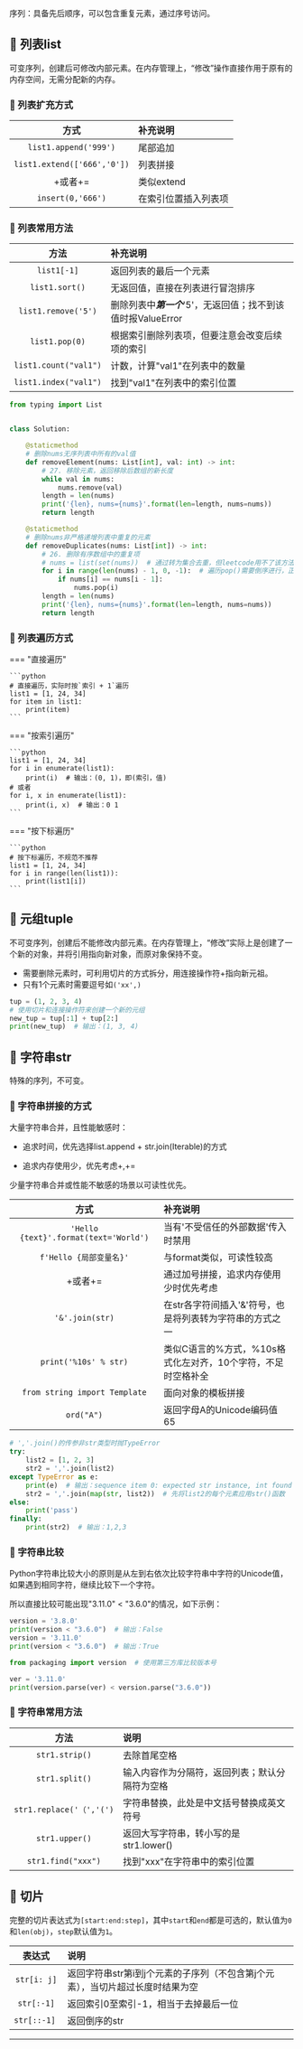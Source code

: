 序列：具备先后顺序，可以包含重复元素，通过序号访问。

## 📌 列表list

可变序列，创建后可修改内部元素。在内存管理上，“修改”操作直接作用于原有的内存空间，无需分配新的内存。

### 🚁 列表扩充方式

|             方式              | 补充说明       |
|:---------------------------:|:-----------|
|    `list1.append('999')`    | 尾部追加       |
| `list1.extend(['666','0'])` | 列表拼接       |
|            +或者+=            | 类似extend   |
|      `insert(0,'666')`      | 在索引位置插入列表项 |

### 🚁 列表常用方法

|          方法           | 补充说明                                     |
|:---------------------:|:-----------------------------------------|
|      `list1[-1]`      | 返回列表的最后一个元素                              |
|    `list1.sort()`     | 无返回值，直接在列表进行冒泡排序                         |
|  `list1.remove('5')`  | 删除列表中***第一个***'5'，无返回值；找不到该值时报ValueError |
|    `list1.pop(0)`     | 根据索引删除列表项，但要注意会改变后续项的索引                  |
| `list1.count("val1")` | 计数，计算"val1"在列表中的数量                       |                               |
| `list1.index("val1")` | 找到"val1"在列表中的索引位置                        |                               |

```python
from typing import List


class Solution:

    @staticmethod
    # 删除nums无序列表中所有的val值
    def removeElement(nums: List[int], val: int) -> int:
        # 27. 移除元素，返回移除后数组的新长度
        while val in nums:
            nums.remove(val)
        length = len(nums)
        print('{len}, nums={nums}'.format(len=length, nums=nums))
        return length

    @staticmethod
    # 删除nums非严格递增列表中重复的元素
    def removeDuplicates(nums: List[int]) -> int:
        # 26. 删除有序数组中的重复项
        # nums = list(set(nums))  # 通过转为集合去重，但leetcode用不了该方法
        for i in range(len(nums) - 1, 0, -1):  # 遍历pop()需要倒序进行，正序pop()会改变原索引
            if nums[i] == nums[i - 1]:
                nums.pop(i)
        length = len(nums)
        print('{len}, nums={nums}'.format(len=length, nums=nums))
        return length

```

### 🚁 列表遍历方式

=== "直接遍历"

    ```python
    # 直接遍历，实际时按`索引 + 1`遍历
    list1 = [1, 24, 34]
    for item in list1:
        print(item)
    ```

=== "按索引遍历"

    ```python
    list1 = [1, 24, 34]
    for i in enumerate(list1):
        print(i)  # 输出：(0, 1)，即(索引，值)
    # 或者
    for i, x in enumerate(list1):
        print(i, x)  # 输出：0 1
    ```

=== "按下标遍历"

    ```python
    # 按下标遍历，不规范不推荐
    list1 = [1, 24, 34]
    for i in range(len(list1)):
        print(list1[i])
    ```

## 📌 元组tuple

不可变序列，创建后不能修改内部元素。在内存管理上，“修改”实际上是创建了一个新的对象，并将引用指向新对象，而原对象保持不变。

* 需要删除元素时，可利用切片的方式拆分，用连接操作符+指向新元祖。
* 只有1个元素时需要逗号如`('xx',)`

```python
tup = (1, 2, 3, 4)
# 使用切片和连接操作符来创建一个新的元组
new_tup = tup[:1] + tup[2:]
print(new_tup)  # 输出：(1, 3, 4)

```

## 📌 字符串str

特殊的序列，不可变。

### 🚁 字符串拼接的方式

大量字符串合并，且性能敏感时：

- 追求时间，优先选择list.append + str.join(Iterable)的方式

- 追求内存使用少，优先考虑+,+=

少量字符串合并或性能不敏感的场景以可读性优先。

|                  方式                   | 补充说明                               |
|:-------------------------------------:|:-----------------------------------|
| `'Hello {text}'.format(text='World')` | 当有'不受信任的外部数据'传入时禁用                 |
|          `f'Hello {局部变量名}'`           | 与format类似，可读性较高                    |
|                 +或者+=                 | 通过加号拼接，追求内存使用少时优先考虑                |
|            `'&'.join(str)`            | 在str各字符间插入'&'符号，也是将列表转为字符串的方式之一    |
|         `print('%10s' % str)`         | 类似C语言的%方式，%10s格式化左对齐，10个字符，不足时空格补全 |
|     `from string import Template`     | 面向对象的模板拼接                          |
|              `ord("A")`               | 返回字母A的Unicode编码值65                 |

```python
# ','.join()的传参非str类型时抛TypeError
try:
    list2 = [1, 2, 3]
    str2 = ','.join(list2)
except TypeError as e:
    print(e)  # 输出：sequence item 0: expected str instance, int found
    str2 = ','.join(map(str, list2))  # 先将list2的每个元素应用str()函数
else:
    print('pass')
finally:
    print(str2)  # 输出：1,2,3

```

### 🚁 字符串比较

Python字符串比较大小的原则是从左到右依次比较字符串中字符的Unicode值，如果遇到相同字符，继续比较下一个字符。

所以直接比较可能出现"3.11.0" < "3.6.0"的情况，如下示例：

```python
version = '3.8.0'
print(version < "3.6.0")  # 输出：False
version = '3.11.0'
print(version < "3.6.0")  # 输出：True

from packaging import version  # 使用第三方库比较版本号

ver = '3.11.0'
print(version.parse(ver) < version.parse("3.6.0"))

```

### 🚁 字符串常用方法

|           方法            | 说明                        |
|:-----------------------:|:--------------------------|
|     `str1.strip()`      | 去除首尾空格                    |
|     `str1.split()`      | 输入内容作为分隔符，返回列表；默认分隔符为空格   |
| `str1.replace('（','(')` | 字符串替换，此处是中文括号替换成英文符号      |
|     `str1.upper()`      | 返回大写字符串，转小写的是str1.lower() |
|   `str1.find("xxx")`    | 找到"xxx"在字符串中的索引位置         |

## 📌 切片

完整的切片表达式为`[start:end:step]`，其中`start`和`end`都是可选的，默认值为`0`和`len(obj)`，`step`默认值为`1`。

|     表达式      | 说明                                         |
|:------------:|:-------------------------------------------|
| `str[i: j]`  | 返回字符串str第i到j个元素的子序列（不包含第j个元素），当切片超过长度时结果为空 |
|  `str[:-1]`  | 返回索引0至索引-1，相当于去掉最后一位                       |
| `str[::-1] ` | 返回倒序的str                                   |

---
